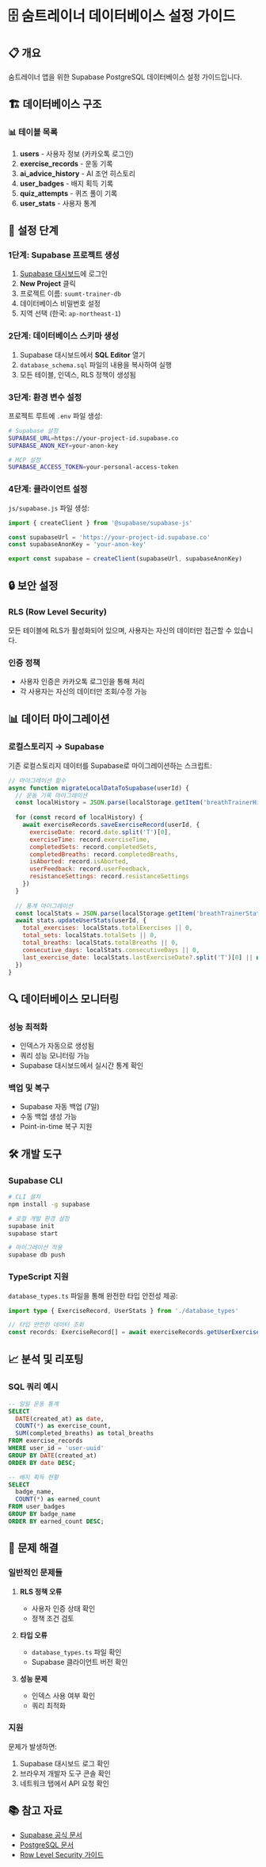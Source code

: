 # 🗄️ 숨트레이너 데이터베이스 설정 가이드

## 📋 개요

숨트레이너 앱을 위한 Supabase PostgreSQL 데이터베이스 설정 가이드입니다.

## 🏗️ 데이터베이스 구조

### 📊 테이블 목록

1. **users** - 사용자 정보 (카카오톡 로그인)
2. **exercise_records** - 운동 기록
3. **ai_advice_history** - AI 조언 히스토리
4. **user_badges** - 배지 획득 기록
5. **quiz_attempts** - 퀴즈 풀이 기록
6. **user_stats** - 사용자 통계

## 🚀 설정 단계

### 1단계: Supabase 프로젝트 생성

1. [Supabase 대시보드](https://supabase.com/dashboard)에 로그인
2. **New Project** 클릭
3. 프로젝트 이름: `suumt-trainer-db`
4. 데이터베이스 비밀번호 설정
5. 지역 선택 (한국: `ap-northeast-1`)

### 2단계: 데이터베이스 스키마 생성

1. Supabase 대시보드에서 **SQL Editor** 열기
2. `database_schema.sql` 파일의 내용을 복사하여 실행
3. 모든 테이블, 인덱스, RLS 정책이 생성됨

### 3단계: 환경 변수 설정

프로젝트 루트에 `.env` 파일 생성:

```bash
# Supabase 설정
SUPABASE_URL=https://your-project-id.supabase.co
SUPABASE_ANON_KEY=your-anon-key

# MCP 설정
SUPABASE_ACCESS_TOKEN=your-personal-access-token
```

### 4단계: 클라이언트 설정

`js/supabase.js` 파일 생성:

```javascript
import { createClient } from '@supabase/supabase-js'

const supabaseUrl = 'https://your-project-id.supabase.co'
const supabaseAnonKey = 'your-anon-key'

export const supabase = createClient(supabaseUrl, supabaseAnonKey)
```

## 🔒 보안 설정

### RLS (Row Level Security)

모든 테이블에 RLS가 활성화되어 있으며, 사용자는 자신의 데이터만 접근할 수 있습니다.

### 인증 정책

- 사용자 인증은 카카오톡 로그인을 통해 처리
- 각 사용자는 자신의 데이터만 조회/수정 가능

## 📊 데이터 마이그레이션

### 로컬스토리지 → Supabase

기존 로컬스토리지 데이터를 Supabase로 마이그레이션하는 스크립트:

```javascript
// 마이그레이션 함수
async function migrateLocalDataToSupabase(userId) {
  // 운동 기록 마이그레이션
  const localHistory = JSON.parse(localStorage.getItem('breathTrainerHistory') || '[]')
  
  for (const record of localHistory) {
    await exerciseRecords.saveExerciseRecord(userId, {
      exerciseDate: record.date.split('T')[0],
      exerciseTime: record.exerciseTime,
      completedSets: record.completedSets,
      completedBreaths: record.completedBreaths,
      isAborted: record.isAborted,
      userFeedback: record.userFeedback,
      resistanceSettings: record.resistanceSettings
    })
  }
  
  // 통계 마이그레이션
  const localStats = JSON.parse(localStorage.getItem('breathTrainerStats') || '{}')
  await stats.updateUserStats(userId, {
    total_exercises: localStats.totalExercises || 0,
    total_sets: localStats.totalSets || 0,
    total_breaths: localStats.totalBreaths || 0,
    consecutive_days: localStats.consecutiveDays || 0,
    last_exercise_date: localStats.lastExerciseDate?.split('T')[0] || null
  })
}
```

## 🔍 데이터베이스 모니터링

### 성능 최적화

- 인덱스가 자동으로 생성됨
- 쿼리 성능 모니터링 가능
- Supabase 대시보드에서 실시간 통계 확인

### 백업 및 복구

- Supabase 자동 백업 (7일)
- 수동 백업 생성 가능
- Point-in-time 복구 지원

## 🛠️ 개발 도구

### Supabase CLI

```bash
# CLI 설치
npm install -g supabase

# 로컬 개발 환경 설정
supabase init
supabase start

# 마이그레이션 적용
supabase db push
```

### TypeScript 지원

`database_types.ts` 파일을 통해 완전한 타입 안전성 제공:

```typescript
import type { ExerciseRecord, UserStats } from './database_types'

// 타입 안전한 데이터 조회
const records: ExerciseRecord[] = await exerciseRecords.getUserExerciseRecords(userId)
```

## 📈 분석 및 리포팅

### SQL 쿼리 예시

```sql
-- 일일 운동 통계
SELECT 
  DATE(created_at) as date,
  COUNT(*) as exercise_count,
  SUM(completed_breaths) as total_breaths
FROM exercise_records 
WHERE user_id = 'user-uuid'
GROUP BY DATE(created_at)
ORDER BY date DESC;

-- 배지 획득 현황
SELECT 
  badge_name,
  COUNT(*) as earned_count
FROM user_badges 
GROUP BY badge_name
ORDER BY earned_count DESC;
```

## 🔧 문제 해결

### 일반적인 문제들

1. **RLS 정책 오류**
   - 사용자 인증 상태 확인
   - 정책 조건 검토

2. **타입 오류**
   - `database_types.ts` 파일 확인
   - Supabase 클라이언트 버전 확인

3. **성능 문제**
   - 인덱스 사용 여부 확인
   - 쿼리 최적화

### 지원

문제가 발생하면:
1. Supabase 대시보드 로그 확인
2. 브라우저 개발자 도구 콘솔 확인
3. 네트워크 탭에서 API 요청 확인

## 📚 참고 자료

- [Supabase 공식 문서](https://supabase.com/docs)
- [PostgreSQL 문서](https://www.postgresql.org/docs/)
- [Row Level Security 가이드](https://supabase.com/docs/guides/auth/row-level-security) 